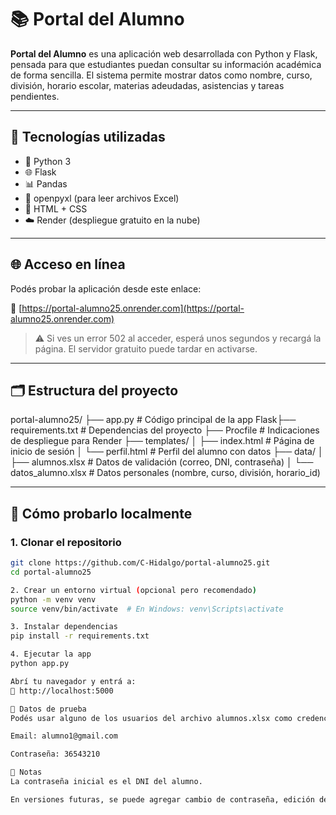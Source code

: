 # 📚 Portal del Alumno

**Portal del Alumno** es una aplicación web desarrollada con Python y Flask, pensada para que estudiantes puedan consultar su información académica de forma sencilla. El sistema permite mostrar datos como nombre, curso, división, horario escolar, materias adeudadas, asistencias y tareas pendientes.

---

## 🚀 Tecnologías utilizadas

- 🐍 Python 3
- 🌐 Flask
- 📊 Pandas
- 📄 openpyxl (para leer archivos Excel)
- 🎨 HTML + CSS
- ☁️ Render (despliegue gratuito en la nube)

---

## 🌐 Acceso en línea

Podés probar la aplicación desde este enlace:

🔗 [https://portal-alumno25.onrender.com](https://portal-alumno25.onrender.com)

> ⚠️ Si ves un error 502 al acceder, esperá unos segundos y recargá la página. El servidor gratuito puede tardar en activarse.

---

## 🗂️ Estructura del proyecto

portal-alumno25/ ├── app.py # Código principal de la app Flask├── requirements.txt # Dependencias del proyecto ├── Procfile # Indicaciones de despliegue para Render ├── templates/ │ ├── index.html # Página de inicio de sesión │ └── perfil.html # Perfil del alumno con datos ├── data/ │ ├── alumnos.xlsx # Datos de validación (correo, DNI, contraseña) │ └── datos_alumno.xlsx # Datos personales (nombre, curso, división, horario_id)


---

## 🧪 Cómo probarlo localmente

### 1. Clonar el repositorio

```bash
git clone https://github.com/C-Hidalgo/portal-alumno25.git
cd portal-alumno25

2. Crear un entorno virtual (opcional pero recomendado)
python -m venv venv
source venv/bin/activate  # En Windows: venv\Scripts\activate

3. Instalar dependencias
pip install -r requirements.txt

4. Ejecutar la app
python app.py

Abrí tu navegador y entrá a:
🔗 http://localhost:5000

🔐 Datos de prueba
Podés usar alguno de los usuarios del archivo alumnos.xlsx como credenciales de inicio de sesión. Por ejemplo:

Email: alumno1@gmail.com

Contraseña: 36543210

📌 Notas
La contraseña inicial es el DNI del alumno.

En versiones futuras, se puede agregar cambio de contraseña, edición de datos y más seguridad.


